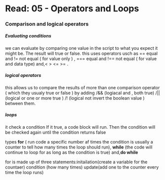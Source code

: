 
# Read: 05 - Operators and Loops

### Comparison and logical operators

##### Evaluating conditions 
we can evaluate by comparing one value in the script to what you expect it might be. The result will true or false. this uses operators usch as == equal and != not equal ( for value only ) , === equal and !== not equal ( for value and data type) and,< > <= >= .

##### logical operators 
this allows us to compare the results of more than one comparison operator ( which they usualy true or false ) by adding /&& (logiacal and , both true) /|| (logical or one or more true ) /! (logical not invert the boolean value ) between them.

##### loops

it check a condition If it true, a code block will run. Then the condition will be checked again until the condition returns false

types
**for** ( run code a specific number af times the condition is usually a counter  to tell how many times the loop should run), **while** (the code will continue to loop for as long as the condition is true) and,**do while**

for is made up of three statements:initailation(create a variable for the countaer) condition (how many times) update(add one to the counter every time the loop runs)
